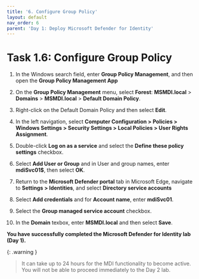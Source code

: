 ```yaml
---
title: '6. Configure Group Policy'
layout: default
nav_order: 6
parent: 'Day 1: Deploy Microsoft Defender for Identity'
---
```


# Task 1.6: Configure Group Policy

1. In the Windows search field, enter **Group Policy Management**, and then open the **Group Policy Management App**

1. On the **Group Policy Management** menu, select **Forest**: **MSMDI.local** > **Domains** > **MSMDI.local** > **Default Domain Policy**.

1. Right-click on the Default Domain Policy and then select **Edit**.

1. In the left navigation, select **Computer Configuration > Policies > Windows Settings > Security Settings > Local Policies > User Rights Assignment**. 

1. Double-click **Log on as a service** and select the **Define these policy settings** checkbox. 

1. Select **Add User or Group** and in User and group names, enter **mdiSvc01$**, then select **OK**. 

1. Return to the **Microsoft Defender portal** tab in Microsoft Edge, navigate to **Settings > Identities**, and select **Directory service accounts**

1. Select **Add credentials** and for **Account name**, enter **mdiSvc01**.

1. Select the **Group managed service account** checkbox.

1. In the **Domain** texbox, enter **MSMDI.local** and then select **Save**. 

**You have successfully completed the Microsoft Defender for Identity lab (Day 1).**

{: .warning }
> It can take up to 24 hours for the MDI functionality to become active. You will not be able to proceed immediately to the Day 2 lab.
